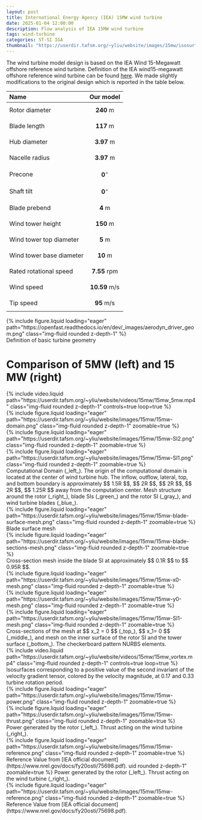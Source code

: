 ```yaml
---
layout: post
title: International Energy Agency (IEA) 15MW wind turbine
date: 2025-01-04 12:00:00
description: Flow analysis of IEA 15MW wind turbine
tags: wind-turbine
categories: ST-SI IGA
thumbnail: "https://userdir.tafsm.org/~yliu/website/images/15mw/isosurface_cover.png"
---
```


The wind turbine model design is based on the IEA Wind 15-Megawatt offshore reference wind turbine. Definition of the IEA wind15-megawatt offshore reference wind turbine can be found [here](https://www.nrel.gov/docs/fy20osti/75698.pdf). We made slightly modifications to the original design which is reported in the table below.

| Name                     |             Our model             |
| :----------------------- | :-------------------------------: |
| Rotor diameter           |   $$ \mathbf{240~\mathrm{m}} $$   |
| Blade length             |   $$ \mathbf{117~\mathrm{m}} $$   |
| Hub diameter             |  $$ \mathbf{3.97~\mathrm{m}} $$   |
| Nacelle radius           |  $$ \mathbf{3.97~\mathrm{m}} $$   |
| Precone                  |      $$ \mathbf{0}^\circ $$       |
| Shaft tilt               |      $$ \mathbf{0}^\circ $$       |
| Blade prebend            |    $$ \mathbf{4~\mathrm{m}} $$    |
| Wind tower height        |   $$ \mathbf{150~\mathrm{m}} $$   |
| Wind tower top diameter  |    $$ \mathbf{5~\mathrm{m}} $$    |
| Wind tower base diameter |   $$ \mathbf{10~\mathrm{m}} $$    |
| Rated rotational speed   | $$ \mathbf{7.55~\mathrm{rpm}} $$  |
| Wind speed               | $$ \mathbf{10.59~\mathrm{m/s}} $$ |
| Tip speed                |  $$ \mathbf{95~\mathrm{m/s}} $$   |

<div class="row mt-3 justify-content-center">
    <div class="col-sm-3 mt-3 mt-md-0">
        {% include figure.liquid loading="eager" path="https://openfast.readthedocs.io/en/dev/_images/aerodyn_driver_geom.png" class="img-fluid rounded z-depth-1" %}
        <figcaption>Definition of basic turbine geometry</figcaption>
    </div>
</div>

# Comparison of 5MW (left) and 15 MW (right)

<div class="row mt-3 justify-content-center">
    <div class="col-sm-6 mt-3 mt-md-0">
        {% include video.liquid path="https://userdir.tafsm.org/~yliu/website/videos/15mw/15mw_5mw.mp4" class="img-fluid rounded z-depth-1" controls=true loop=true %}
    </div>
</div>

<div class="row mt-3 justify-content-center">
    <div class="col-sm-4 mt-3 mt-md-0">
        {% include figure.liquid loading="eager" path="https://userdir.tafsm.org/~yliu/website/images/15mw/15mw-domain.png" class="img-fluid rounded z-depth-1" zoomable=true %}
    </div>
    <div class="col-sm-4 mt-3 mt-md-0">
        {% include figure.liquid loading="eager" path="https://userdir.tafsm.org/~yliu/website/images/15mw/15mw-SI2.png" class="img-fluid rounded z-depth-1" zoomable=true %}
    </div>
</div>

<div class="row mt-3 justify-content-center">
    <div class="col-sm-4 mt-3 mt-md-0">
        {% include figure.liquid loading="eager" path="https://userdir.tafsm.org/~yliu/website/images/15mw/15mw-SI1.png" class="img-fluid rounded z-depth-1" zoomable=true %}
    </div>
</div>
Computational Domain (_left_). The origin of the computational domain is located at the center of wind turbine hub. The inflow, outflow, lateral, top, and bottom boundary is approximately $$ 1.5R $$, $$ 2R $$, $$ 2R $$, $$ 2R $$, $$ 1.25R $$ away from the computation center. Mesh structure around the rotor (_right_), blade SIs (_green_) and the rotor SI (_gray_), and wind turbine blades (_blue_).

<div class="row mt-3 justify-content-center">
    <div class="col-sm mt-3 mt-md-0">
        {% include figure.liquid loading="eager" path="https://userdir.tafsm.org/~yliu/website/images/15mw/15mw-blade-surface-mesh.png" class="img-fluid rounded z-depth-1" zoomable=true %}
    </div>
</div>
Blade surface mesh

<div class="row mt-3 justify-content-center">
    <div class="col-sm mt-3 mt-md-0">
        {% include figure.liquid loading="eager" path="https://userdir.tafsm.org/~yliu/website/images/15mw/15mw-blade-sections-mesh.png" class="img-fluid rounded z-depth-1" zoomable=true %}
    </div>
</div>
Cross-section mesh inside the blade SI at approximately $$ 0.1R $$ to $$ 0.95R $$.

<div class="row mt-3 justify-content-center">
    <div class="col-sm-4 mt-3 mt-md-0">
        {% include figure.liquid loading="eager" path="https://userdir.tafsm.org/~yliu/website/images/15mw/15mw-x0-mesh.png" class="img-fluid rounded z-depth-1" zoomable=true %}
    </div>
</div>
<div class="row mt-3 justify-content-center">
    <div class="col-sm-4 mt-3 mt-md-0">
        {% include figure.liquid loading="eager" path="https://userdir.tafsm.org/~yliu/website/images/15mw/15mw-y0-mesh.png" class="img-fluid rounded z-depth-1" zoomable=true %}
    </div>
</div>
<div class="row mt-3 justify-content-center">
    <div class="col-sm-4 mt-3 mt-md-0">
        {% include figure.liquid loading="eager" path="https://userdir.tafsm.org/~yliu/website/images/15mw/15mw-SI1-mesh.png" class="img-fluid rounded z-depth-1" zoomable=true %}
    </div>
</div>
Cross-sections of the mesh at $$ x_2 = 0 $$ (_top_), $$ x_1= 0 $$ (_middle_), and mesh on the inner surface of the rotor SI and the tower surface (_bottom_). The checkerboard pattern NURBS elements.

<div class="row mt-3 justify-content-center">
    <div class="col-sm-6 mt-3 mt-md-0">
        {% include video.liquid path="https://userdir.tafsm.org/~yliu/website/videos/15mw/15mw_vortex.mp4" class="img-fluid rounded z-depth-1" controls=true loop=true %}
    </div>
</div>
Isosurfaces corresponding to a positive value of the second invariant of the velocity gradient tensor, colored by the velocity magnitude, at 0.17 and 0.33 turbine rotation period.

<div class="row mt-3">
    <div class="col-sm-4 mt-3 mt-md-0">
        {% include figure.liquid loading="eager" path="https://userdir.tafsm.org/~yliu/website/images/15mw/15mw-power.png" class="img-fluid rounded z-depth-1" zoomable=true %}
    </div>
    <div class="col-sm-4 mt-3 mt-md-0">
        {% include figure.liquid loading="eager" path="https://userdir.tafsm.org/~yliu/website/images/15mw/15mw-thrust.png" class="img-fluid rounded z-depth-1" zoomable=true %}
    </div>
</div>
Power generated by the rotor (_left_). Thrust acting on the wind turbine (_right_).

<div class="row mt-3 justify-content-center">
    <div class="col-sm-6 mt-3 mt-md-0">
        {% include figure.liquid loading="eager" path="https://userdir.tafsm.org/~yliu/website/images/15mw/15mw-reference.png" class="img-fluid rounded z-depth-1" zoomable=true %}
    </div>
</div>
Reference Value from [IEA official document](https://www.nrel.gov/docs/fy20osti/75698.pdf).
uid rounded z-depth-1" zoomable=true %}
    </div>
</div>
Power generated by the rotor (_left_). Thrust acting on the wind turbine (_right_).

<div class="row mt-3 justify-content-center">
    <div class="col-sm-6 mt-3 mt-md-0">
        {% include figure.liquid loading="eager" path="https://userdir.tafsm.org/~yliu/website/images/15mw/15mw-reference.png" class="img-fluid rounded z-depth-1" zoomable=true %}
    </div>
</div>
Reference Value from [IEA official document](https://www.nrel.gov/docs/fy20osti/75698.pdf).
